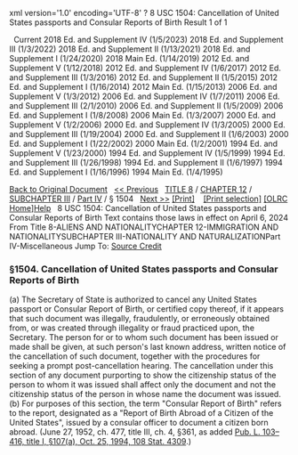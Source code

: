 xml version='1.0' encoding='UTF-8' ?
8 USC 1504: Cancellation of United States passports and Consular Reports of Birth
 Result 1 of 1
 
  
  Current
2018 Ed. and Supplement IV (1/5/2023)
2018 Ed. and Supplement III (1/3/2022)
2018 Ed. and Supplement II (1/13/2021)
2018 Ed. and Supplement I (1/24/2020)
2018 Main Ed. (1/14/2019)
2012 Ed. and Supplement V (1/12/2018)
2012 Ed. and Supplement IV (1/6/2017)
2012 Ed. and Supplement III (1/3/2016)
2012 Ed. and Supplement II (1/5/2015)
2012 Ed. and Supplement I (1/16/2014)
2012 Main Ed. (1/15/2013)
2006 Ed. and Supplement V (1/3/2012)
2006 Ed. and Supplement IV (1/7/2011)
2006 Ed. and Supplement III (2/1/2010)
2006 Ed. and Supplement II (1/5/2009)
2006 Ed. and Supplement I (1/8/2008)
2006 Main Ed. (1/3/2007)
2000 Ed. and Supplement V (1/2/2006)
2000 Ed. and Supplement IV (1/3/2005)
2000 Ed. and Supplement III (1/19/2004)
2000 Ed. and Supplement II (1/6/2003)
2000 Ed. and Supplement I (1/22/2002)
2000 Main Ed. (1/2/2001)
1994 Ed. and Supplement V (1/23/2000)
1994 Ed. and Supplement IV (1/5/1999)
1994 Ed. and Supplement III (1/26/1998)
1994 Ed. and Supplement II (1/6/1997)
1994 Ed. and Supplement I (1/16/1996)
1994 Main Ed. (1/4/1995)
  
 
  
[Back to Original Document](/view.xhtml;jsessionid=D1E852C3E46D8D835578A6347453747F)
 
[<< Previous](#)
  
 [TITLE 8](/view.xhtml;jsessionid=D1E852C3E46D8D835578A6347453747F?req=granuleid%3AUSC-prelim-title8&saved=%7CZ3JhbnVsZWlkOlVTQy1wcmVsaW0tdGl0bGU4LXNlY3Rpb24xNTA0%7C%7C%7C0%7Cfalse%7Cprelim&edition=prelim) / [CHAPTER 12](/view.xhtml;jsessionid=D1E852C3E46D8D835578A6347453747F?req=granuleid%3AUSC-prelim-title8-chapter12&saved=%7CZ3JhbnVsZWlkOlVTQy1wcmVsaW0tdGl0bGU4LXNlY3Rpb24xNTA0%7C%7C%7C0%7Cfalse%7Cprelim&edition=prelim) / [SUBCHAPTER III](/view.xhtml;jsessionid=D1E852C3E46D8D835578A6347453747F?req=granuleid%3AUSC-prelim-title8-chapter12-subchapter3&saved=%7CZ3JhbnVsZWlkOlVTQy1wcmVsaW0tdGl0bGU4LXNlY3Rpb24xNTA0%7C%7C%7C0%7Cfalse%7Cprelim&edition=prelim) / [Part IV](/view.xhtml;jsessionid=D1E852C3E46D8D835578A6347453747F?req=granuleid%3AUSC-prelim-title8-chapter12-subchapter3-part4&saved=%7CZ3JhbnVsZWlkOlVTQy1wcmVsaW0tdGl0bGU4LXNlY3Rpb24xNTA0%7C%7C%7C0%7Cfalse%7Cprelim&edition=prelim) / § 1504
  
 [Next >>](#)
[[Print]](#)
   
 [[Print selection]](#)
[[OLRC Home]](/browse.xhtml;jsessionid=D1E852C3E46D8D835578A6347453747F)[Help](/navHelp.xhtml;jsessionid=D1E852C3E46D8D835578A6347453747F)
 
8 USC 1504: Cancellation of United States passports and Consular Reports of Birth
Text contains those laws in effect on April 6, 2024
From Title 8-ALIENS AND NATIONALITYCHAPTER 12-IMMIGRATION AND NATIONALITYSUBCHAPTER III-NATIONALITY AND NATURALIZATIONPart IV-Miscellaneous
Jump To: [Source Credit](#sourcecredit)
### §1504. Cancellation of United States passports and Consular Reports of Birth
(a) The Secretary of State is authorized to cancel any United States passport or Consular Report of Birth, or certified copy thereof, if it appears that such document was illegally, fraudulently, or erroneously obtained from, or was created through illegality or fraud practiced upon, the Secretary. The person for or to whom such document has been issued or made shall be given, at such person's last known address, written notice of the cancellation of such document, together with the procedures for seeking a prompt post-cancellation hearing. The cancellation under this section of any document purporting to show the citizenship status of the person to whom it was issued shall affect only the document and not the citizenship status of the person in whose name the document was issued.
(b) For purposes of this section, the term "Consular Report of Birth" refers to the report, designated as a "Report of Birth Abroad of a Citizen of the United States", issued by a consular officer to document a citizen born abroad.
(June 27, 1952, ch. 477, title III, ch. 4, §361, as added [Pub. L. 103–416, title I, §107(a), Oct. 25, 1994, 108 Stat. 4309](/statviewer.htm?volume=108&page=4309).)
